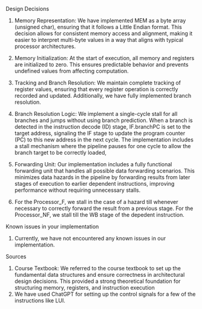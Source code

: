 Design Decisions

1. Memory Representation: We have implemented MEM as a byte array (unsigned char), ensuring that it follows a Little Endian format. This decision allows for consistent memory access and alignment, making it easier to interpret multi-byte values in a way that aligns with typical processor architectures.

2. Memory Initialization: At the start of execution, all memory and registers are initialized to zero. This ensures predictable behavior and prevents undefined values from affecting computation.

3. Tracking and Branch Resolution: We maintain complete tracking of register values, ensuring that every register operation is correctly recorded and updated. Additionally, we have fully implemented branch resolution.

4. Branch Resolution Logic: We implement a single-cycle stall for all branches and jumps without using branch prediction. When a branch is detected in the instruction decode (ID) stage, IF.branchPC is set to the target address, signaling the IF stage to update the program counter (PC) to this new address in the next cycle. The implementation includes a stall mechanism where the pipeline pauses for one cycle to allow the branch target to be correctly loaded,

5. Forwarding Unit: Our implementation includes a fully functional forwarding unit that handles all possible data forwarding scenarios. This minimizes data hazards in the pipeline by forwarding results from later stages of execution to earlier dependent instructions, improving performance without requiring unnecessary stalls.

6. For the Processor_F, we stall in the case of a hazard till whenever necessary to correctly forward the result from a previous stage. For the Processor_NF, we stall till the WB stage of the depedent instruction.

Known issues in your implementation

1. Currently, we have not encountered any known issues in our implementation. 

Sources 

1. Course Textbook: We referred to the course textbook to set up the fundamental data structures and ensure correctness in architectural design decisions. This provided a strong theoretical foundation for structuring memory, registers, and instruction execution
2. We have used ChatGPT for setting up the control signals for a few of the instructions like LUI.